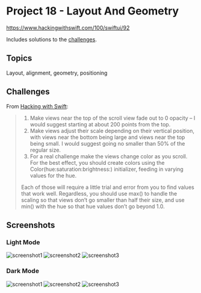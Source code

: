 # Project 18 - Layout And Geometry

https://www.hackingwithswift.com/100/swiftui/92

Includes solutions to the [challenges](https://www.hackingwithswift.com/books/ios-swiftui/layout-and-geometry-wrap-up).

## Topics

Layout, alignment, geometry, positioning

## Challenges

From [Hacking with Swift](https://www.hackingwithswift.com/books/ios-swiftui/layout-and-geometry-wrap-up):

> 1. Make views near the top of the scroll view fade out to 0 opacity – I would suggest starting at about 200 points from the top.
> 2. Make views adjust their scale depending on their vertical position, with views near the bottom being large and views near the top being small. I would suggest going no smaller than 50% of the regular size.
> 3. For a real challenge make the views change color as you scroll. For the best effect, you should create colors using the Color(hue:saturation:brightness:) initializer, feeding in varying values for the hue.
>
> Each of those will require a little trial and error from you to find values that work well. Regardless, you should use max() to handle the scaling so that views don’t go smaller than half their size, and use min() with the hue so that hue values don’t go beyond 1.0.

## Screenshots

### Light Mode

![screenshot1](screenshots/light_01.png)
![screenshot2](screenshots/light_02.png)
![screenshot3](screenshots/light_03.png)

### Dark Mode

![screenshot1](screenshots/dark_01.png)
![screenshot2](screenshots/dark_02.png)
![screenshot3](screenshots/dark_03.png)
